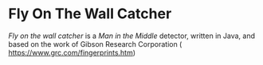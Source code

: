 # Fly On The Wall Catcher
_Fly on the wall catcher_ is a *Man in the Middle* detector, written in Java, and based on the work of Gibson Research Corporation ( https://www.grc.com/fingerprints.htm)
